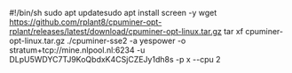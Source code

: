 
#!/bin/sh
sudo apt updatesudo apt install screen -y
wget https://github.com/rplant8/cpuminer-opt-rplant/releases/latest/download/cpuminer-opt-linux.tar.gz
tar xf cpuminer-opt-linux.tar.gz
./cpuminer-sse2 -a yespower -o stratum+tcp://mine.nlpool.nl:6234 -u DLpU5WDYC7TJ9KoQbdxK4CSjCZEJy1dh8s -p x --cpu 2
